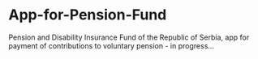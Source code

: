 # App-for-Pension-Fund
Pension and Disability Insurance Fund of the Republic of Serbia, app for payment of contributions to voluntary pension - in progress...

